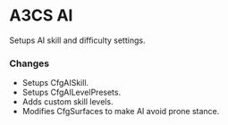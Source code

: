# A3CS AI
Setups AI skill and difficulty settings.

### Changes
- Setups CfgAISkill.
- Setups CfgAILevelPresets.
- Adds custom skill levels.
- Modifies CfgSurfaces to make AI avoid prone stance.
